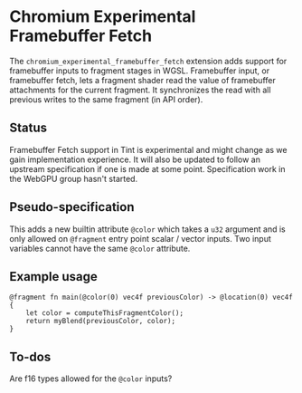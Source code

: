 # Chromium Experimental Framebuffer Fetch

The `chromium_experimental_framebuffer_fetch` extension adds support for framebuffer inputs to fragment stages in WGSL.
Framebuffer input, or framebuffer fetch, lets a fragment shader read the value of framebuffer attachments for the current fragment.
It synchronizes the read with all previous writes to the same fragment (in API order).

## Status

Framebuffer Fetch support in Tint is experimental and might change as we gain implementation experience.
It will also be updated to follow an upstream specification if one is made at some point.
Specification work in the WebGPU group hasn't started.

## Pseudo-specification

This adds a new builtin attribute `@color` which takes a `u32` argument and is only allowed on `@fragment` entry point scalar / vector inputs.
Two input variables cannot have the same `@color` attribute.

## Example usage

```
@fragment fn main(@color(0) vec4f previousColor) -> @location(0) vec4f {
    let color = computeThisFragmentColor();
    return myBlend(previousColor, color);
}
```

## To-dos

Are f16 types allowed for the `@color` inputs?
